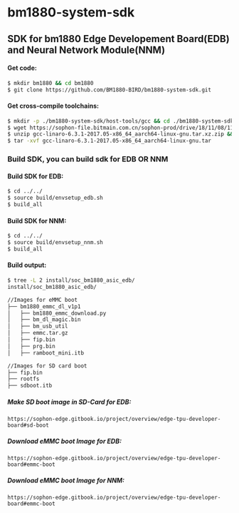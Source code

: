 # bm1880-system-sdk
## SDK for bm1880 Edge Developement Board(EDB) and Neural Network Module(NNM)

#### Get code:

```bash
$ mkdir bm1880 && cd bm1880
$ git clone https://github.com/BM1880-BIRD/bm1880-system-sdk.git
```

#### Get cross-compile toolchains:

```bash
$ mkdir -p ./bm1880-system-sdk/host-tools/gcc && cd ./bm1880-system-sdk/host-tools/gcc
$ wget https://sophon-file.bitmain.com.cn/sophon-prod/drive/18/11/08/11/gcc-linaro-6.3.1-2017.05-x86_64_aarch64-linux-gnu.tar.xz.zip
$ unzip gcc-linaro-6.3.1-2017.05-x86_64_aarch64-linux-gnu.tar.xz.zip && xz -d gcc-linaro-6.3.1-2017.05-x86_64_aarch64-linux-gnu.tar.xz
$ tar -xvf gcc-linaro-6.3.1-2017.05-x86_64_aarch64-linux-gnu.tar
```

### Build SDK, you can build sdk for EDB **OR** NNM
#### Build SDK for EDB:
```bash
$ cd ../../
$ source build/envsetup_edb.sh
$ build_all
```

#### Build SDK for NNM:
```bash
$ cd ../../
$ source build/envsetup_nnm.sh
$ build_all
```

#### Build output:
```bash
$ tree -L 2 install/soc_bm1880_asic_edb/
install/soc_bm1880_asic_edb/

//Images for eMMC boot
├── bm1880_emmc_dl_v1p1
│   ├── bm1880_emmc_download.py
│   ├── bm_dl_magic.bin
│   ├── bm_usb_util
│   ├── emmc.tar.gz
│   ├── fip.bin
│   ├── prg.bin
│   ├── ramboot_mini.itb

//Images for SD card boot
├── fip.bin
├── rootfs
├── sdboot.itb
```

##### Make SD boot image in SD-Card for EDB:

    https://sophon-edge.gitbook.io/project/overview/edge-tpu-developer-board#sd-boot

##### Download eMMC boot Image for EDB:

    https://sophon-edge.gitbook.io/project/overview/edge-tpu-developer-board#emmc-boot

##### Download eMMC boot Image for NNM:

    https://sophon-edge.gitbook.io/project/overview/edge-tpu-developer-board#emmc-boot


